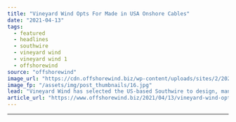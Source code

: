 ```yaml
---
title: "Vineyard Wind Opts For Made in USA Onshore Cables"
date: "2021-04-13"
tags: 
  - featured
  - headlines
  - southwire
  - vineyard wind
  - vineyard wind 1
  - offshorewind
source: "offshorewind"
image_url: "https://cdn.offshorewind.biz/wp-content/uploads/sites/2/2021/04/13084505/Vineyard-Wind-Opts-For-Made-in-USA-Onshore-Cables.jpg"
image_fp: "/assets/img/post_thumbnails/16.jpg"
lead: "Vineyard Wind has selected the US-based Southwire to design, manufacture, and install the onshore"
article_url: "https://www.offshorewind.biz/2021/04/13/vineyard-wind-opts-for-made-in-usa-onshore-cables/"
---
```


---
